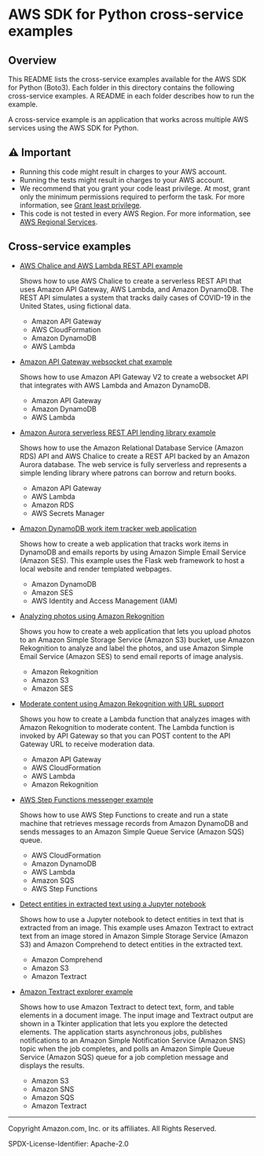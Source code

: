 # AWS SDK for Python cross-service examples 

## Overview

This README lists the cross-service examples available for the AWS SDK for 
Python (Boto3). Each folder in this directory contains the following cross-service 
examples. A README in each folder describes how to run the example.

A cross-service example is an application that works across multiple AWS services 
using the AWS SDK for Python.

## ⚠️ Important
* Running this code might result in charges to your AWS account. 
* Running the tests might result in charges to your AWS account.
* We recommend that you grant your code least privilege. At most, grant only the minimum permissions required to perform the task. For more information, see [Grant least privilege](https://docs.aws.amazon.com/IAM/latest/UserGuide/best-practices.html#grant-least-privilege). 
* This code is not tested in every AWS Region. For more information, see [AWS Regional Services](https://aws.amazon.com/about-aws/global-infrastructure/regional-product-services).

## Cross-service examples

* [AWS Chalice and AWS Lambda REST API example](apigateway_covid-19_tracker/README.md)
    
    Shows how to use AWS Chalice to create a serverless REST API that uses 
    Amazon API Gateway, AWS Lambda, and Amazon DynamoDB. The REST API simulates a 
    system that tracks daily cases of COVID-19 in the United States, using fictional 
    data.

    * Amazon API Gateway
    * AWS CloudFormation
    * Amazon DynamoDB
    * AWS Lambda

* [Amazon API Gateway websocket chat example](apigateway_websocket_chat/README.md)

    Shows how to use Amazon API Gateway V2 to create a websocket API that integrates 
    with AWS Lambda and Amazon DynamoDB.

    * Amazon API Gateway
    * Amazon DynamoDB
    * AWS Lambda

* [Amazon Aurora serverless REST API lending library example](aurora_rest_lending_library/README.md)

    Shows how to use the Amazon Relational Database Service (Amazon RDS) API and 
    AWS Chalice to create a REST API backed by an Amazon Aurora database. The web 
    service is fully serverless and represents a simple lending library where patrons 
    can borrow and return books.

    * Amazon API Gateway
    * AWS Lambda
    * Amazon RDS
    * AWS Secrets Manager

* [Amazon DynamoDB work item tracker web application](dynamodb_item_tracker/README.md)

    Shows how to create a web application that tracks work items in DynamoDB and emails 
    reports by using Amazon Simple Email Service (Amazon SES). This example uses the 
    Flask web framework to host a local website and render templated webpages.

    * Amazon DynamoDB
    * Amazon SES
    * AWS Identity and Access Management (IAM)

* [Analyzing photos using Amazon Rekognition](photo_analyzer/README.md)

    Shows you how to create a web application that lets you upload photos to an 
    Amazon Simple Storage Service (Amazon S3) bucket, use Amazon Rekognition to analyze 
    and label the photos, and use Amazon Simple Email Service (Amazon SES) to send 
    email reports of image analysis.  

    * Amazon Rekognition
    * Amazon S3
    * Amazon SES

* [Moderate content using Amazon Rekognition with URL support](rekognition_content_moderation/README.md)

    Shows you how to create a Lambda function that analyzes images with Amazon 
    Rekognition to moderate content. The Lambda function is invoked by API Gateway
    so that you can POST content to the API Gateway URL to receive moderation data.
    
    * Amazon API Gateway
    * AWS CloudFormation
    * AWS Lambda
    * Amazon Rekognition

* [AWS Step Functions messenger example](stepfunctions_messenger/README.md)

    Shows how to use AWS Step Functions to create and run a state machine that 
    retrieves message records from Amazon DynamoDB and sends messages to an 
    Amazon Simple Queue Service (Amazon SQS) queue.

    * AWS CloudFormation
    * Amazon DynamoDB
    * AWS Lambda
    * Amazon SQS
    * AWS Step Functions

* [Detect entities in extracted text using a Jupyter notebook](textract_comprehend_notebook/README.md)

    Shows how to use a Jupyter notebook to detect entities in text that is extracted 
    from an image. This example uses Amazon Textract to extract text from an image 
    stored in Amazon Simple Storage Service (Amazon S3) and Amazon Comprehend to detect 
    entities in the extracted text.
    
    * Amazon Comprehend
    * Amazon S3
    * Amazon Textract 

* [Amazon Textract explorer example](textract_explorer/README.md)

    Shows how to use Amazon Textract to detect text, form, and table elements in a 
    document image. The input image and Textract output are shown in a Tkinter 
    application that lets you explore the detected elements. The application starts
    asynchronous jobs, publishes notifications to an Amazon Simple Notification 
    Service (Amazon SNS) topic when the job completes, and polls an Amazon Simple 
    Queue Service (Amazon SQS) queue for a job completion message and displays the 
    results. 

    * Amazon S3
    * Amazon SNS
    * Amazon SQS    
    * Amazon Textract

---
Copyright Amazon.com, Inc. or its affiliates. All Rights Reserved.

SPDX-License-Identifier: Apache-2.0